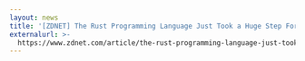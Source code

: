 ```yaml
---
layout: news
title: '[ZDNET] The Rust Programming Language Just Took a Huge Step Forwards'
externalurl: >-
  https://www.zdnet.com/article/the-rust-programming-language-just-took-a-huge-step-forwards/
---
```

